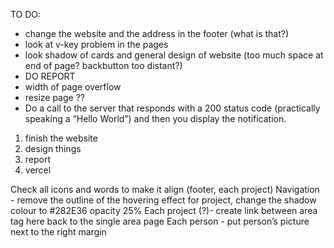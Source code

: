 TO DO:
- change the website and the address in the footer (what is that?)
- look at v-key problem in the pages
- look shadow of cards and general design of website (too much space at end of page? backbutton too distant?)
- DO REPORT
- width of page overflow
- resize page ??
- Do a call to the server that responds with a 200 status code (practically speaking a “Hello World”) and then you display the notification.


1) finish the website
2) design things
3) report
4) vercel

Check all icons and words to make it align (footer, each project)
Navigation -  remove the outline of the hovering effect for project, change the shadow colour to #282E36  opacity 25%
Each project (?)- create link between area tag here back to the single area page 
Each person -  put person’s picture next to the right margin 
